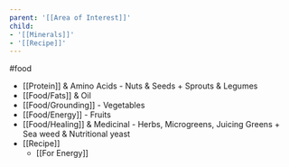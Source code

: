 ```yaml
---
parent: '[[Area of Interest]]'
child: 
- '[[Minerals]]'
- '[[Recipe]]'
---
```

#food


- [[Protein]] & Amino Acids - Nuts & Seeds + Sprouts & Legumes
- [[Food/Fats]] & Oil
- [[Food/Grounding]] - Vegetables
- [[Food/Energy]] - Fruits
- [[Food/Healing]] & Medicinal - Herbs, Microgreens, Juicing Greens + Sea weed & Nutritional yeast
- [[Recipe]]
	- [[For Energy]]
	